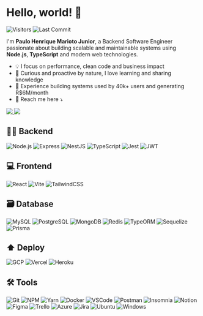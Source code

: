 # Hello, world! 🤟

<img
  alt="Visitors"
  src="https://komarev.com/ghpvc/?username=henriquemarioto&style=flat&labelColor=black&logo=github&label=PROFILE+VIEWS&color=blue"
/>
<img
  alt="Last Commit"
  src="https://img.shields.io/github/last-commit/henriquemarioto/henriquemarioto?logo=markdown&label=LAST+UPDATE&color=blue&style=flat"
/>

I'm **Paulo Henrique Marioto Junior**, a Backend Software Engineer passionate about building scalable and maintainable systems using **Node.js**, **TypeScript** and modern web technologies.

- 💡 I focus on performance, clean code and business impact  
- 🧠 Curious and proactive by nature, I love learning and sharing knowledge  
- 🚀 Experience building systems used by 40k+ users and generating R$6M/month  
- 📧 Reach me here ⤵️

<div>
  <a href="https://www.linkedin.com/in/paulo-marioto/" target="_blank">
    <img src="https://img.shields.io/badge/-LinkedIn-%230077B5?style=for-the-badge&logo=linkedin&logoColor=white" />
  </a>
  <a href="https://portfolio-marioto.vercel.app/" target="_blank">
    <img src="https://img.shields.io/badge/Portfolio-FF5722?style=for-the-badge&logo=todoist&logoColor=white" />
  </a>
</div>

## 👨‍💻 Backend

![Node.js](https://img.shields.io/badge/-nodejs-339933?logo=node.js&logoColor=white&style=for-the-badge)
![Express](https://img.shields.io/badge/-express-000000?logo=express&logoColor=white&style=for-the-badge)
![NestJS](https://img.shields.io/badge/nestjs-%23E0234E.svg?style=for-the-badge&logo=nestjs&logoColor=white)
![TypeScript](https://img.shields.io/badge/-typescript-3178C6?logo=typescript&logoColor=white&style=for-the-badge)
![Jest](https://img.shields.io/badge/-jest-C21325?logo=jest&logoColor=white&style=for-the-badge)
![JWT](https://img.shields.io/badge/-jwt-000000?logo=JSON%20Web%20Tokens&logoColor=white&style=for-the-badge)

## 💻 Frontend

![React](https://img.shields.io/badge/-reactjs-61DAFB?logo=react&logoColor=white&style=for-the-badge)
![Vite](https://img.shields.io/badge/vite-a84fff?style=for-the-badge&logo=vite&logoColor=ffd52d)
![TailwindCSS](https://img.shields.io/badge/tailwindcss-%2338B2AC.svg?style=for-the-badge&logo=tailwind-css&logoColor=white)

## 🗃️ Database

![MySQL](https://img.shields.io/badge/MySQL-00000F?style=for-the-badge&logo=mysql&logoColor=white)
![PostgreSQL](https://img.shields.io/badge/-postgresql-4169E1?logo=postgresql&logoColor=white&style=for-the-badge)
![MongoDB](https://img.shields.io/badge/MongoDB-%234ea94b.svg?style=for-the-badge&logo=mongodb&logoColor=white)
![Redis](https://img.shields.io/badge/redis-%23DD0031.svg?style=for-the-badge&logo=redis&logoColor=white)
![TypeORM](https://img.shields.io/badge/-typeorm-FE0902?logo=typeorm&logoColor=white&style=for-the-badge)
![Sequelize](https://img.shields.io/badge/-sequelize-02AFEF?logo=sequelize&logoColor=white&style=for-the-badge)
![Prisma](https://img.shields.io/badge/-prisma-090A15?logo=prisma&logoColor=white&style=for-the-badge)

## ⬆️ Deploy

![GCP](https://img.shields.io/badge/GoogleCloud-%234285F4.svg?style=for-the-badge&logo=google-cloud&logoColor=white)
![Vercel](https://img.shields.io/badge/-vercel-000000?logo=vercel&logoColor=white&style=for-the-badge)
![Heroku](https://img.shields.io/badge/-heroku-430098?logo=heroku&logoColor=white&style=for-the-badge)

## 🛠️ Tools

![Git](https://img.shields.io/badge/-git-F05032?logo=git&logoColor=white&style=for-the-badge)
![NPM](https://img.shields.io/badge/-npm-CB3837?logo=npm&logoColor=white&style=for-the-badge)
![Yarn](https://img.shields.io/badge/-yarn-2C8EBB?logo=yarn&logoColor=white&style=for-the-badge)
![Docker](https://img.shields.io/badge/-docker-2496ED?logo=docker&logoColor=white&style=for-the-badge)
![VSCode](https://img.shields.io/badge/-vscode-007ACC?logo=Visual%20Studio%20Code&logoColor=white&style=for-the-badge)
![Postman](https://img.shields.io/badge/Postman-FF6C37.svg?style=for-the-badge&logo=Postman&logoColor=white)
![Insomnia](https://img.shields.io/badge/-insomnia-4000BF?logo=insomnia&logoColor=white&style=for-the-badge)
![Notion](https://img.shields.io/badge/-notion-000000?logo=notion&logoColor=white&style=for-the-badge)
![Figma](https://img.shields.io/badge/-figma-F24E1E?logo=figma&logoColor=white&style=for-the-badge)
![Trello](https://img.shields.io/badge/-trello-0052CC?logo=trello&logoColor=white&style=for-the-badge)
![Azure](https://img.shields.io/badge/-azure-004088?logo=azure&logoColor=white&style=for-the-badge)
![Jira](https://img.shields.io/badge/-jira-1868DB?logo=jira&logoColor=white&style=for-the-badge)
![Ubuntu](https://img.shields.io/badge/Ubuntu-35495E?style=for-the-badge&logo=ubuntu&logoColor=2CA5E0)
![Windows](https://img.shields.io/badge/Windows-000?style=for-the-badge&logo=windows&logoColor=2CA5E0)
